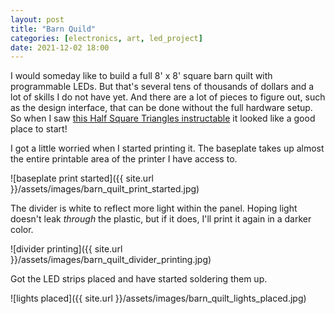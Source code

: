 ```yaml
---
layout: post
title: "Barn Quild"
categories: [electronics, art, led_project]
date: 2021-12-02 18:00
---
```


I would someday like to build a full 8' x 8' square barn quilt with programmable LEDs. 
But that's several tens of thousands of dollars and a lot of skills I do not have yet. And there are a lot of pieces to figure out, such as the design interface, that can be done without the full hardware setup. 
So when I saw [this Half Square Triangles instructable](https://www.instructables.com/Half-Square-Triangles-LED-Art/) it looked like a good place to start! 

I got a little worried when I started printing it. The baseplate takes up almost the entire printable area of the printer I have access to.

![baseplate print started]({{ site.url }}/assets/images/barn_quilt_print_started.jpg)

The divider is white to reflect more light within the panel. Hoping light doesn't leak _through_ the plastic, but if it does, I'll print it again in a darker color. 

![divider printing]({{ site.url }}/assets/images/barn_quilt_divider_printing.jpg)

Got the LED strips placed and have started soldering them up. 

![lights placed]({{ site.url }}/assets/images/barn_quilt_lights_placed.jpg)

